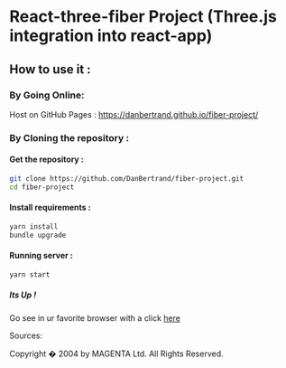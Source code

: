 # React-three-fiber Project (Three.js integration into react-app)


## How to use it :

### By Going Online:

Host on GitHub Pages : https://danbertrand.github.io/fiber-project/

### By Cloning the repository :

#### Get  the repository :

```bash
git clone https://github.com/DanBertrand/fiber-project.git
cd fiber-project
```

#### Install requirements :

```bash
yarn install
bundle upgrade
```

#### Running server :

```bash
yarn start
```

##### Its Up !

Go see in ur favorite browser with a click [here](http://localhost:3000/)


Sources:

Copyright � 2004 by MAGENTA Ltd. All Rights Reserved.
